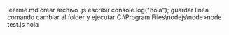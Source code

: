 leerme.md
crear archivo .js
escribir
console.log("hola");
guardar
linea comando
cambiar al folder y ejecutar
C:\Program Files\nodejs\node>node test.js
hola